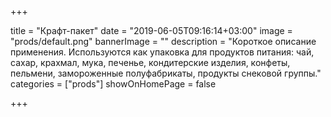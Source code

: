 +++

title = "Крафт-пакет"
date = "2019-06-05T09:16:14+03:00"
image = "prods/default.png"
bannerImage = ""
description = "Короткое описание применения. Используются как упаковка для продуктов питания: чай, сахар, крахмал, мука, печенье, кондитерские изделия, конфеты, пельмени, замороженные полуфабрикаты, продукты снековой группы."
categories = ["prods"]
showOnHomePage = false

+++